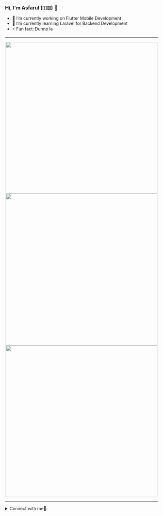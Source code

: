 ### Hi, I'm Asfarul (🇮🇩) 👋 
- 🔭 I’m currently working on Flutter Mobile Development
- 🌱 I’m currently learning Laravel for Backend Development
- ⚡ Fun fact: Dunno la

---

<p align="center">
<a href="https://github.com/Asfarul/"> 
    <img width=500 src="https://github-readme-stats.vercel.app/api?username=Asfarul&show_icons=true&include_all_commits=true&theme=vue-dark"/>
</a>
   <br/>
  <a href="https://github.com/Asfarul/"> 
    <img width=500 src="https://github-readme-stats.vercel.app/api/top-langs/?username=Asfarul&count_private=true&layout=compact&theme=vue-dark"/>
  </a>
   <br/>
  <a href="https://github.com/Asfarul/"> 
    <img width=500 src="https://github-readme-streak-stats.herokuapp.com/?user=Asfarul&theme=vue-dark"/>
  </a>
</p>

---

<details>
<summary> Connect with me🤝: </summary>  

<br/>

<a href="https://github.com/asfarul">
  <img align="left" alt="Asfarul's Github" width="22px" src="https://upload.wikimedia.org/wikipedia/commons/thumb/a/ae/Github-desktop-logo-symbol.svg/1024px-Github-desktop-logo-symbol.svg.png" />
</a>

<a href="https://instagram.com/asfarul/">
  <img align="left" alt="Asfarul's Instagram" width="22px" src="https://upload.wikimedia.org/wikipedia/commons/thumb/a/a5/Instagram_icon.png/600px-Instagram_icon.png" />
</a>

<a href="https://www.facebook.com/asfarul.biasebiasejak/">
  <img align="left" alt="Asfarul's Facebook" width="22px" src="https://facebookbrand.com/wp-content/uploads/2019/04/f_logo_RGB-Hex-Blue_512.png?w=512&h=512" />
</a>

<a href="https://www.linkedin.com/in/asfarul-haq-476b5b1ab/">
  <img align="left" alt="Asfarul's Linkdein" width="22px" src="https://cdn3.iconfinder.com/data/icons/inficons/512/linkedin.png" />
</a>

<br/>

</details>




<!--
**asfarul/asfarul** is a ✨ _special_ ✨ repository because its `README.md` (this file) appears on your GitHub profile.

Here are some ideas to get you started:

- 🔭 I’m currently working on ...
- 🌱 I’m currently learning ...
- 👯 I’m looking to collaborate on ...
- 🤔 I’m looking for help with ...
- 💬 Ask me about ...
- 📫 How to reach me: ...
- 😄 Pronouns: ...
- ⚡ Fun fact: ...
-->
